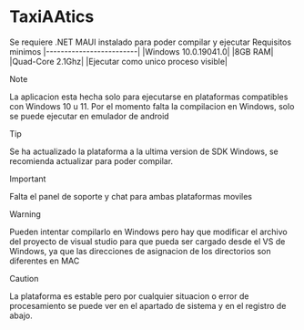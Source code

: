 # TaxiAAtics
Se requiere .NET MAUI instalado para poder compilar y ejecutar
Requisitos minimos
|-------------------------|
|Windows 10.0.19041.0|
|8GB RAM|
|Quad-Core 2.1Ghz|
|Ejecutar como unico proceso visible|

> [!NOTE]
> La aplicacion esta hecha solo para ejecutarse en plataformas compatibles con Windows 10 u 11.
> Por el momento falta la compilacion en Windows, solo se puede ejecutar en emulador de android

> [!TIP]
> Se ha actualizado la plataforma a la ultima version de SDK Windows, se recomienda actualizar para poder compilar.

> [!IMPORTANT]
> Falta el panel de soporte y chat para ambas plataformas moviles

> [!WARNING]
> Pueden intentar compilarlo en Windows pero hay que modificar el archivo del proyecto de visual studio para que pueda ser cargado desde el VS de Windows, ya que las direcciones de asignacion de los directorios son diferentes en MAC

> [!CAUTION]
> La plataforma es estable pero por cualquier situacion o error de procesamiento se puede ver en el apartado de sistema y en el registro de abajo.
